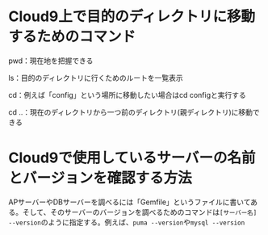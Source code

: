# Cloud9上で目的のディレクトリに移動するためのコマンド
pwd：現在地を把握できる

ls：目的のディレクトリに行くためのルートを一覧表示

cd：例えば「config」という場所に移動したい場合はcd configと実行する

cd ..：現在のディレクトリから一つ前のディレクトリ(親ディレクトリ)に移動できる

# Cloud9で使用しているサーバーの名前とバージョンを確認する方法
APサーバーやDBサーバーを調べるには「Gemfile」というファイルに書いてある。そして、そのサーバーのバージョンを調べるためのコマンドは```[サーバー名] --version```のように指定する。例えば、```puma --version```や```mysql --version```
